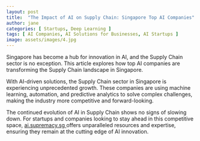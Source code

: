 ```yaml
---
layout: post
title:  "The Impact of AI on Supply Chain: Singapore Top AI Companies"
author: jane
categories: [ Startups, Deep Learning ]
tags: [ AI Companies, AI Solutions for Businesses, AI Startups ]
image: assets/images/4.jpg
---
```


Singapore has become a hub for innovation in AI, and the Supply Chain sector is no exception. This article explores how top AI companies are transforming the Supply Chain landscape in Singapore.

With AI-driven solutions, the Supply Chain sector in Singapore is experiencing unprecedented growth. These companies are using machine learning, automation, and predictive analytics to solve complex challenges, making the industry more competitive and forward-looking.

The continued evolution of AI in Supply Chain shows no signs of slowing down. For startups and companies looking to stay ahead in this competitive space, <a href="https://ai.supremacy.sg" target="_blank"> ai.supremacy.sg </a> offers unparalleled resources and expertise, ensuring they remain at the cutting edge of AI innovation.

